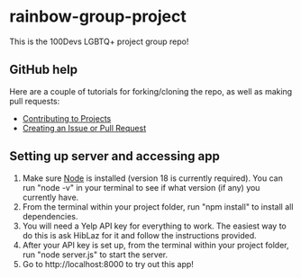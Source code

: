 # rainbow-group-project
This is the 100Devs LGBTQ+ project group repo!

## GitHub help
Here are a couple of tutorials for forking/cloning the repo, as well as making pull requests:
- [Contributing to Projects](https://docs.github.com/en/get-started/quickstart/contributing-to-projects)
- [Creating an Issue or Pull Request](https://docs.github.com/en/desktop/contributing-and-collaborating-using-github-desktop/working-with-your-remote-repository-on-github-or-github-enterprise/creating-an-issue-or-pull-request)

## Setting up server and accessing app
1. Make sure [Node](https://nodejs.org/en/) is installed (version 18 is currently required). You can run "node -v" in your terminal to see if what version (if any) you currently have.
2. From the terminal within your project folder, run "npm install" to install all dependencies.
3. You will need a Yelp API key for everything to work. The easiest way to do this is ask HibLaz for it and follow the instructions provided.
4. After your API key is set up, from the terminal within your project folder, run "node server.js" to start the server.
5. Go to http://localhost:8000 to try out this app!
